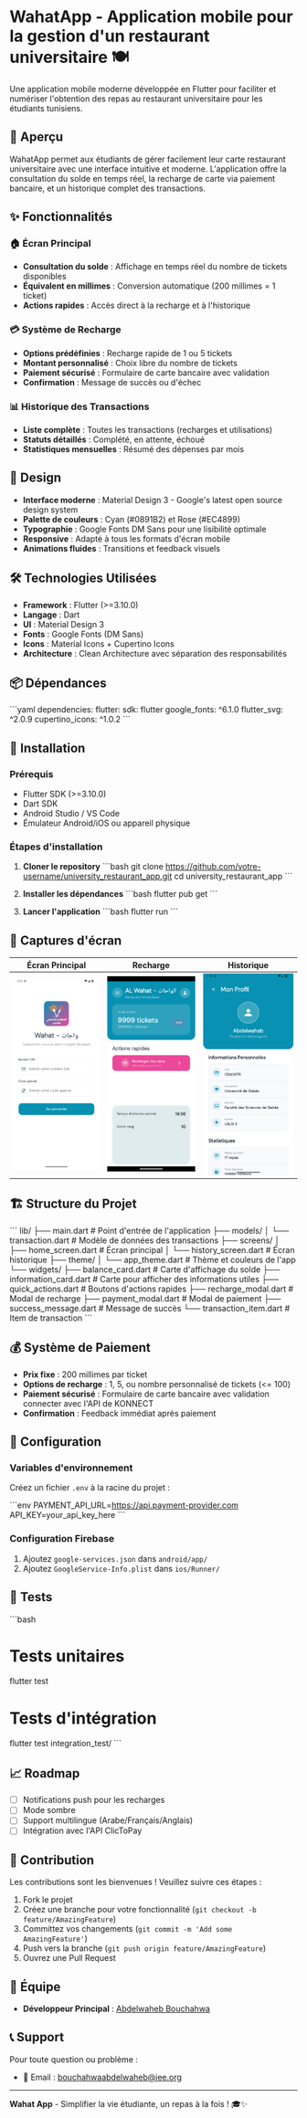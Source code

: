 # WahatApp - Application mobile pour la gestion d'un restaurant universitaire 🍽️

Une application mobile moderne développée en Flutter pour faciliter et numériser l'obtention des repas au restaurant universitaire pour les étudiants tunisiens.

## 📱 Aperçu

WahatApp permet aux étudiants de gérer facilement leur carte restaurant universitaire avec une interface intuitive et moderne. L'application offre la consultation du solde en temps réel, la recharge de carte via paiement bancaire, et un historique complet des transactions.

## ✨ Fonctionnalités

### 🏠 Écran Principal
- **Consultation du solde** : Affichage en temps réel du nombre de tickets disponibles
- **Équivalent en millimes** : Conversion automatique (200 millimes = 1 ticket)
- **Actions rapides** : Accès direct à la recharge et à l'historique

### 💳 Système de Recharge
- **Options prédéfinies** : Recharge rapide de 1 ou 5 tickets
- **Montant personnalisé** : Choix libre du nombre de tickets
- **Paiement sécurisé** : Formulaire de carte bancaire avec validation
- **Confirmation** : Message de succès ou d'échec

### 📊 Historique des Transactions
- **Liste complète** : Toutes les transactions (recharges et utilisations)
- **Statuts détaillés** : Complété, en attente, échoué
- **Statistiques mensuelles** : Résumé des dépenses par mois


## 🎨 Design

- **Interface moderne** : Material Design 3 - Google's latest open source design system
- **Palette de couleurs** : Cyan (#0891B2) et Rose (#EC4899)
- **Typographie** : Google Fonts DM Sans pour une lisibilité optimale
- **Responsive** : Adapté à tous les formats d'écran mobile
- **Animations fluides** : Transitions et feedback visuels

## 🛠️ Technologies Utilisées

- **Framework** : Flutter (>=3.10.0)
- **Langage** : Dart
- **UI** : Material Design 3
- **Fonts** : Google Fonts (DM Sans)
- **Icons** : Material Icons + Cupertino Icons
- **Architecture** : Clean Architecture avec séparation des responsabilités

## 📦 Dépendances

\`\`\`yaml
dependencies:
  flutter:
    sdk: flutter
  google_fonts: ^6.1.0
  flutter_svg: ^2.0.9
  cupertino_icons: ^1.0.2
\`\`\`

## 🚀 Installation

### Prérequis
- Flutter SDK (>=3.10.0)
- Dart SDK
- Android Studio / VS Code
- Émulateur Android/iOS ou appareil physique

### Étapes d'installation

1. **Cloner le repository**
\`\`\`bash
git clone https://github.com/votre-username/university_restaurant_app.git
cd university_restaurant_app
\`\`\`

2. **Installer les dépendances**
\`\`\`bash
flutter pub get
\`\`\`

3. **Lancer l'application**
\`\`\`bash
flutter run
\`\`\`

## 📱 Captures d'écran

| Écran Principal | Recharge | Historique |
|----------------|----------|------------|
| ![Login](images/login.png) | ![Home](images/home.png) | ![Profile](images/profile.png) |

## 🏗️ Structure du Projet

\`\`\`
lib/
├── main.dart                 # Point d'entrée de l'application
├── models/
│   └── transaction.dart      # Modèle de données des transactions
├── screens/
│   ├── home_screen.dart      # Écran principal
│   └── history_screen.dart   # Écran historique
├── theme/
│   └── app_theme.dart        # Thème et couleurs de l'app
└── widgets/
    ├── balance_card.dart     # Carte d'affichage du solde
    ├── information_card.dart # Carte pour afficher des informations utiles 
    ├── quick_actions.dart    # Boutons d'actions rapides
    ├── recharge_modal.dart   # Modal de recharge
    ├── payment_modal.dart    # Modal de paiement
    ├── success_message.dart  # Message de succès
    └── transaction_item.dart # Item de transaction
\`\`\`

## 💰 Système de Paiement

- **Prix fixe** : 200 millimes par ticket
- **Options de recharge** : 1, 5, ou nombre personnalisé de tickets (<= 100)
- **Paiement sécurisé** : Formulaire de carte bancaire avec validation connecter avec l'API de KONNECT
- **Confirmation** : Feedback immédiat après paiement

## 🔧 Configuration

### Variables d'environnement
Créez un fichier `.env` à la racine du projet :

\`\`\`env
PAYMENT_API_URL=https://api.payment-provider.com
API_KEY=your_api_key_here
\`\`\`

### Configuration Firebase 

1. Ajoutez `google-services.json` dans `android/app/`
2. Ajoutez `GoogleService-Info.plist` dans `ios/Runner/`

## 🧪 Tests

\`\`\`bash
# Tests unitaires
flutter test

# Tests d'intégration
flutter test integration_test/
\`\`\`

## 📈 Roadmap

- [ ] Notifications push pour les recharges
- [ ] Mode sombre
- [ ] Support multilingue (Arabe/Français/Anglais)
- [ ] Intégration avec l'API ClicToPay

## 🤝 Contribution

Les contributions sont les bienvenues ! Veuillez suivre ces étapes :

1. Fork le projet
2. Créez une branche pour votre fonctionnalité (`git checkout -b feature/AmazingFeature`)
3. Committez vos changements (`git commit -m 'Add some AmazingFeature'`)
4. Push vers la branche (`git push origin feature/AmazingFeature`)
5. Ouvrez une Pull Request
<!--
## 📄 Licence

Ce projet est sous licence MIT. Voir le fichier [LICENSE](LICENSE) pour plus de détails.
-->
## 👥 Équipe

- **Développeur Principal** : [Abdelwaheb Bouchahwa](https://github.com/Abdelwahebbch)
<!-- - **Designer UI/UX** : [Nom Designer](https://github.com/designer-username)-->

## 📞 Support

Pour toute question ou problème :

- 📧 Email : bouchahwaabdelwaheb@iee.org

<!--
## 🙏 Remerciements

- Université de Gabes pour le partenariat
- Communauté Flutter pour les ressources
- Étudiants testeurs pour leurs retours
-->
---

**Wahat App** - Simplifier la vie étudiante, un repas à la fois ! 🎓✨
